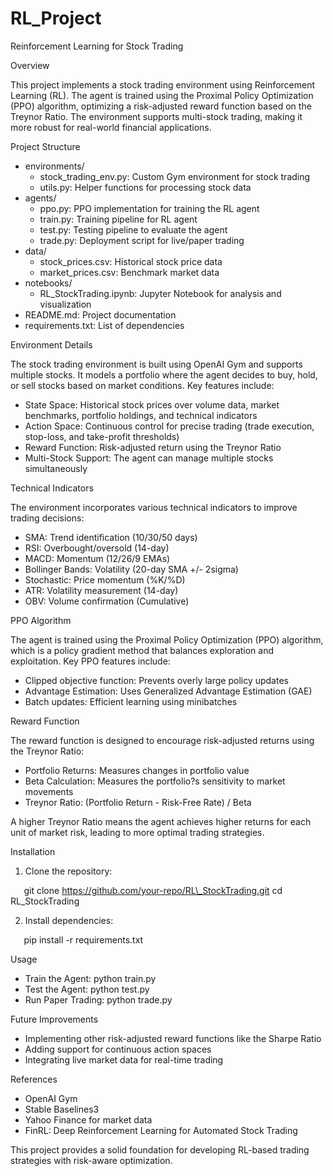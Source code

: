 # RL_Project
﻿Reinforcement Learning for Stock Trading

Overview

This project implements a stock trading environment using Reinforcement Learning (RL). The agent is trained using the Proximal Policy Optimization (PPO) algorithm, optimizing a risk-adjusted reward function based on the Treynor Ratio. The environment supports multi-stock trading, making it more robust for real-world financial applications.

Project Structure

- environments/
  - stock\_trading\_env.py: Custom Gym environment for stock trading
  - utils.py: Helper functions for processing stock data
- agents/
  - ppo.py: PPO implementation for training the RL agent
  - train.py: Training pipeline for RL agent
  - test.py: Testing pipeline to evaluate the agent
  - trade.py: Deployment script for live/paper trading
- data/
  - stock\_prices.csv: Historical stock price data
  - market\_prices.csv: Benchmark market data
- notebooks/
  - RL\_StockTrading.ipynb: Jupyter Notebook for analysis and visualization
- README.md: Project documentation
- requirements.txt: List of dependencies

Environment Details

The stock trading environment is built using OpenAI Gym and supports multiple stocks. It models a portfolio where the agent decides to buy, hold, or sell stocks based on market conditions. Key features include:

- State Space: Historical stock prices over volume data, market benchmarks, portfolio holdings, and technical indicators
- Action Space: Continuous control for precise trading (trade execution, stop-loss, and take-profit thresholds)
- Reward Function: Risk-adjusted return using the Treynor Ratio
- Multi-Stock Support: The agent can manage multiple stocks simultaneously

Technical Indicators

The environment incorporates various technical indicators to improve trading decisions:

- SMA: Trend identification (10/30/50 days)
- RSI: Overbought/oversold (14-day)
- MACD: Momentum (12/26/9 EMAs)
- Bollinger Bands: Volatility (20-day SMA +/- 2sigma)
- Stochastic: Price momentum (%K/%D)
- ATR: Volatility measurement (14-day)
- OBV: Volume confirmation (Cumulative)

PPO Algorithm

The agent is trained using the Proximal Policy Optimization (PPO) algorithm, which is a policy gradient method that balances exploration and exploitation. Key PPO features include:

- Clipped objective function: Prevents overly large policy updates
- Advantage Estimation: Uses Generalized Advantage Estimation (GAE)
- Batch updates: Efficient learning using minibatches

Reward Function

The reward function is designed to encourage risk-adjusted returns using the Treynor Ratio:

- Portfolio Returns: Measures changes in portfolio value
- Beta Calculation: Measures the portfolio?s sensitivity to market movements
- Treynor Ratio: (Portfolio Return - Risk-Free Rate) / Beta

A higher Treynor Ratio means the agent achieves higher returns for each unit of market risk, leading to more optimal trading strategies.

Installation

1. Clone the repository:

`   `git clone https://github.com/your-repo/RL\_StockTrading.git    cd RL\_StockTrading

2. Install dependencies:

`   `pip install -r requirements.txt

Usage

- Train the Agent: python train.py
- Test the Agent: python test.py
- Run Paper Trading: python trade.py

Future Improvements

- Implementing other risk-adjusted reward functions like the Sharpe Ratio
- Adding support for continuous action spaces
- Integrating live market data for real-time trading

References

- OpenAI Gym
- Stable Baselines3
- Yahoo Finance for market data
- FinRL: Deep Reinforcement Learning for Automated Stock Trading

This project provides a solid foundation for developing RL-based trading strategies with risk-aware optimization.
